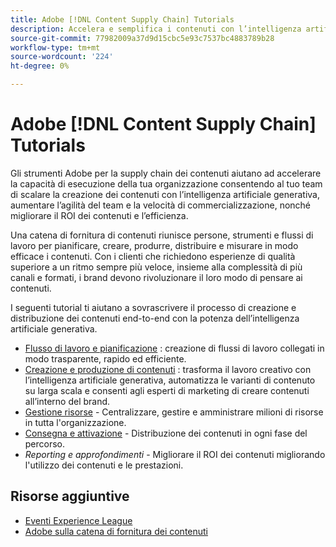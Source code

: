 ```yaml
---
title: Adobe [!DNL Content Supply Chain] Tutorials
description: Accelera e semplifica i contenuti con l’intelligenza artificiale generativa e l’automazione intelligente. La catena di fornitura dei contenuti Adobe è una soluzione end-to-end che consente di pianificare, creare, distribuire e analizzare i contenuti.
source-git-commit: 77982009a37d9d15cbc5e93c7537bc4883789b28
workflow-type: tm+mt
source-wordcount: '224'
ht-degree: 0%

---
```



# Adobe [!DNL Content Supply Chain] Tutorials

Gli strumenti Adobe per la supply chain dei contenuti aiutano ad accelerare la capacità di esecuzione della tua organizzazione consentendo al tuo team di scalare la creazione dei contenuti con l’intelligenza artificiale generativa, aumentare l’agilità del team e la velocità di commercializzazione, nonché migliorare il ROI dei contenuti e l’efficienza.

Una catena di fornitura di contenuti riunisce persone, strumenti e flussi di lavoro per pianificare, creare, produrre, distribuire e misurare in modo efficace i contenuti. Con i clienti che richiedono esperienze di qualità superiore a un ritmo sempre più veloce, insieme alla complessità di più canali e formati, i brand devono rivoluzionare il loro modo di pensare ai contenuti.

I seguenti tutorial ti aiutano a sovrascrivere il processo di creazione e distribuzione dei contenuti end-to-end con la potenza dell’intelligenza artificiale generativa.

* [Flusso di lavoro e pianificazione](workflow-and-planning.md) : creazione di flussi di lavoro collegati in modo trasparente, rapido ed efficiente.
* [Creazione e produzione di contenuti](content-creation-and-production.md) : trasforma il lavoro creativo con l’intelligenza artificiale generativa, automatizza le varianti di contenuto su larga scala e consenti agli esperti di marketing di creare contenuti all’interno del brand.
* [Gestione risorse](asset-management.md) - Centralizzare, gestire e amministrare milioni di risorse in tutta l&#39;organizzazione.
* [Consegna e attivazione](delivery-and-activation.md) - Distribuzione dei contenuti in ogni fase del percorso.
* *Reporting e approfondimenti* - Migliorare il ROI dei contenuti migliorando l&#39;utilizzo dei contenuti e le prestazioni.

<!-- * [Reporting and insights](reporting-and-insights.md) - Enhance content ROI by improving content usage and performance. -->

## Risorse aggiuntive

* [Eventi Experience League](https://experienceleague.adobe.com/events/)
* [Adobe sulla catena di fornitura dei contenuti](https://business.adobe.com/resources/webinars/adobe-on-the-content-supply-chain.html)
